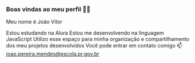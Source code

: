 ### Boas vindas ao meu perfil 💙💙
Meu nome é João Vitor 

Estou estudando na Alura
Estou me desenvolvendo na linguagem JavaScript
Utilizo esse espaço para minha organização e compartilhamento dos meu projetos desenvolvidos
Você pode entrar em contato comigo 📫
joao.pereira.mendes@escola.pr.gov.br


